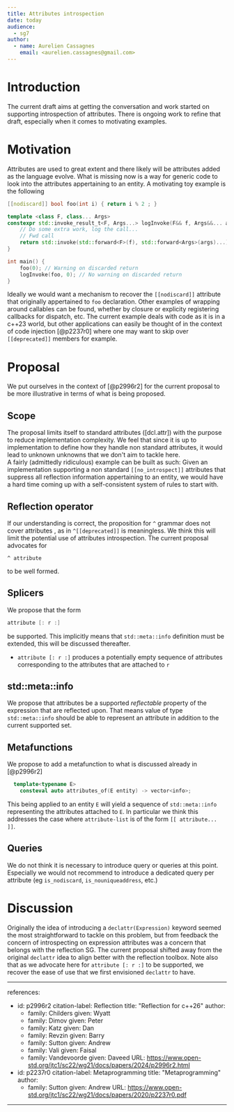 ```yaml
---
title: Attributes introspection
date: today
audience:
  - sg7
author:
  - name: Aurelien Cassagnes
    email: <aurelien.cassagnes@gmail.com>
---
```

# Introduction
The current draft aims at getting the conversation and work started on supporting introspection of attributes. There is ongoing work to refine that draft, especially when it comes to motivating examples.

# Motivation

Attributes are used to great extent and there likely will be attributes added as the language evolve.
What is missing now is a way for generic code to look into the attributes appertaining to an entity.
A motivating toy example is the following

```cpp
[[nodiscard]] bool foo(int i) { return i % 2 ; }

template <class F, class... Args>
constexpr std::invoke_result_t<F, Args...> logInvoke(F&& f, Args&&... args) {
    // Do some extra work, log the call...
    // Fwd call
    return std::invoke(std::forward<F>(f), std::forward<Args>(args)...);
}

int main() {
    foo(0); // Warning on discarded return
    logInvoke(foo, 0); // No warning on discarded return
}
```
Ideally we would want a mechanism to recover the `[[nodiscard]]` attribute that originally appertained to `foo` declaration.
Other examples of wrapping around callables can be found, whether by closure or explicity registering callbacks for dispatch, etc.
The current example deals with code as it is in a c++23 world, but other applications can easily be thought of in the context of code injection [@p2237r0] where one may want to skip over `[[deprecated]]` members for example.

# Proposal
We put ourselves in the context of [@p2996r2] for the current proposal to be more illustrative in terms of what is being proposed.

## Scope
The proposal limits itself to standard attributes ([dcl.attr]) with the purpose to reduce implementation complexity. We feel that since it is up to implementation to define how they handle non standard attributes, it would lead to unknown unknowns that we don't aim to tackle here.\
A fairly (admittedly ridiculous) example can be built as such: Given an implementation supporting a non standard `[[no_introspect]]` attributes that suppress all reflection information appertaining to an entity, we would have a hard time coming up with a self-consistent system of rules to start with.

## Reflection operator
If our understanding is correct, the proposition for `^` grammar does not cover attributes , as in `^[[deprecated]]` is meaningless. We think this will limit the potential use of attributes introspection. The current proposal advocates for 
```
^ attribute
```
to be well formed.

## Splicers
We propose that the form
```cpp
attribute [: r :]
```
be supported. This implicitly means that `std::meta::info` definition must be extended, this will be discussed thereafter. 

- `attribute [: r :]` produces a potentially empty sequence of attributes corresponding to the attributes that are attached to `r`

## std::meta::info
We propose that attributes be a supported *reflectable* property of the expression that are reflected upon. That means value of type `std::meta::info` should be able to represent an attribute in addition to the current supported set.

## Metafunctions
We propose to add a metafunction to what is discussed already in [@p2996r2]

```cpp
  template<typename E>
    consteval auto attributes_of(E entity) -> vector<info>;
```
This being applied to an entity `E` will yield a sequence of `std::meta::info` representing the attributes attached to `E`. In particular we think this addresses the case where `attribute-list` is of the form `[[ attribute... ]]`.

## Queries
We do not think it is necessary to introduce query or queries at this point. Especially we would not recommend to introduce a dedicated query per attribute (eg `is_nodiscard`, `is_nouniqueaddress`, etc.)

# Discussion

Originally the idea of introducing a `declattr(Expression)` keyword seemed the most straightforward to tackle on this problem, but from feedback the concern of introspecting on expression attributes was a concern that belongs with the reflection SG. The current proposal shifted away from the original `declattr` idea to align better with the reflection toolbox. Note also that as we advocate here for `attribute [: r :]` to be supported, we recover the ease of use that we first envisioned `declattr` to have.

---
references:
  - id: p2996r2
    citation-label: Reflection
    title: "Reflection for c++26"
    author:
      - family: Childers
        given: Wyatt
      - family: Dimov
        given: Peter
      - family: Katz
        given: Dan
      - family: Revzin
        given: Barry
      - family: Sutton
        given: Andrew
      - family: Vali
        given: Faisal
      - family: Vandevoorde
        given: Daveed
    URL: https://www.open-std.org/jtc1/sc22/wg21/docs/papers/2024/p2996r2.html
  - id: p2237r0
    citation-label: Metaprogramming
    title: "Metaprogramming"
    author:
      - family: Sutton
        given: Andrew
    URL: https://www.open-std.org/jtc1/sc22/wg21/docs/papers/2020/p2237r0.pdf
---